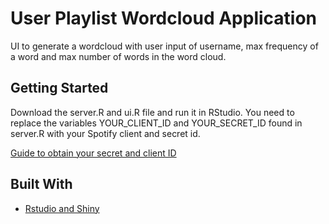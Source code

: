 # User Playlist Wordcloud Application

UI to generate a wordcloud with user input of username, max frequency of a word and max number of words in the word cloud.

## Getting Started
Download the server.R and ui.R file and run it in RStudio. You need to replace the variables YOUR_CLIENT_ID and YOUR_SECRET_ID found in server.R with your Spotify client and secret id. 

[Guide to obtain your secret and client ID](https://www.hitchhq.com/spotify/docs/getting-started)


## Built With

* [Rstudio and Shiny](https://www.rstudio.com/)

